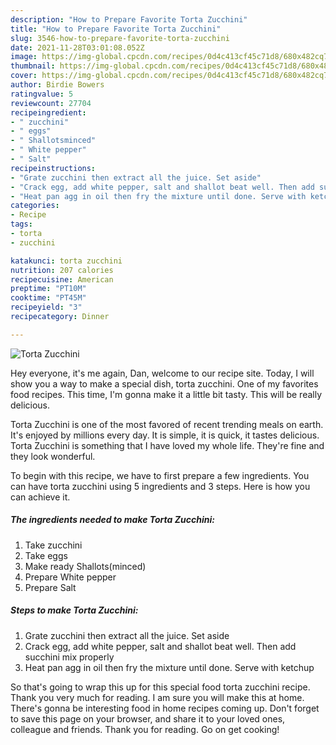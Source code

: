 ```yaml
---
description: "How to Prepare Favorite Torta Zucchini"
title: "How to Prepare Favorite Torta Zucchini"
slug: 3546-how-to-prepare-favorite-torta-zucchini
date: 2021-11-28T03:01:08.052Z
image: https://img-global.cpcdn.com/recipes/0d4c413cf45c71d8/680x482cq70/torta-zucchini-recipe-main-photo.jpg
thumbnail: https://img-global.cpcdn.com/recipes/0d4c413cf45c71d8/680x482cq70/torta-zucchini-recipe-main-photo.jpg
cover: https://img-global.cpcdn.com/recipes/0d4c413cf45c71d8/680x482cq70/torta-zucchini-recipe-main-photo.jpg
author: Birdie Bowers
ratingvalue: 5
reviewcount: 27704
recipeingredient:
- " zucchini"
- " eggs"
- " Shallotsminced"
- " White pepper"
- " Salt"
recipeinstructions:
- "Grate zucchini then extract all the juice. Set aside"
- "Crack egg, add white pepper, salt and shallot beat well. Then add succhini mix properly"
- "Heat pan agg in oil then fry the mixture until done. Serve with ketchup"
categories:
- Recipe
tags:
- torta
- zucchini

katakunci: torta zucchini 
nutrition: 207 calories
recipecuisine: American
preptime: "PT10M"
cooktime: "PT45M"
recipeyield: "3"
recipecategory: Dinner

---
```



![Torta Zucchini](https://img-global.cpcdn.com/recipes/0d4c413cf45c71d8/680x482cq70/torta-zucchini-recipe-main-photo.jpg)

Hey everyone, it's me again, Dan, welcome to our recipe site. Today, I will show you a way to make a special dish, torta zucchini. One of my favorites food recipes. This time, I'm gonna make it a little bit tasty. This will be really delicious.

Torta Zucchini is one of the most favored of recent trending meals on earth. It's enjoyed by millions every day. It is simple, it is quick, it tastes delicious. Torta Zucchini is something that I have loved my whole life. They're fine and they look wonderful.




To begin with this recipe, we have to first prepare a few ingredients. You can have torta zucchini using 5 ingredients and 3 steps. Here is how you can achieve it.

<!--inarticleads1-->

##### The ingredients needed to make Torta Zucchini:

1. Take  zucchini
1. Take  eggs
1. Make ready  Shallots(minced)
1. Prepare  White pepper
1. Prepare  Salt




<!--inarticleads2-->

##### Steps to make Torta Zucchini:

1. Grate zucchini then extract all the juice. Set aside
1. Crack egg, add white pepper, salt and shallot beat well. Then add succhini mix properly
1. Heat pan agg in oil then fry the mixture until done. Serve with ketchup




So that's going to wrap this up for this special food torta zucchini recipe. Thank you very much for reading. I am sure you will make this at home. There's gonna be interesting food in home recipes coming up. Don't forget to save this page on your browser, and share it to your loved ones, colleague and friends. Thank you for reading. Go on get cooking!
